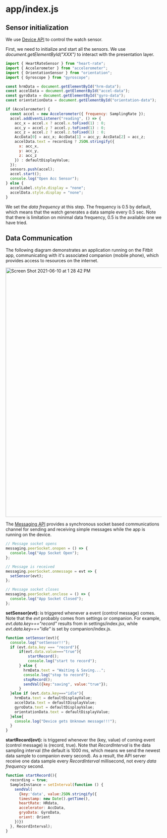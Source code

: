 # app/index.js

## Sensor initialization
We use [Device API](https://dev.fitbit.com/build/reference/device-api/) to control the watch sensor.

First, we need to initialize and start all the sensors. We use *document.getElementById("XXX")* to interact with the presentation layer. 

```javascript
import { HeartRateSensor } from "heart-rate";
import { Accelerometer } from "accelerometer";
import { OrientationSensor } from "orientation";
import { Gyroscope } from "gyroscope";

const hrmData = document.getElementById("hrm-data");
const accelData = document.getElementById("accel-data");
const gyroData = document.getElementById("gyro-data");
const orientationData = document.getElementById("orientation-data");
```


```javascript
if (Accelerometer) {
  const accel = new Accelerometer({ frequency: SamplingRate });
  accel.addEventListener("reading", () => {
    acc_x = accel.x ? accel.x.toFixed(1) : 0;
    acc_y = accel.y ? accel.y.toFixed(1) : 0;
    acc_z = accel.z ? accel.z.toFixed(1) : 0;
    AccData[0] = acc_x; AccData[1] = acc_y; AccData[2] = acc_z; 
    accelData.text = recording ? JSON.stringify({
      x: acc_x,
      y: acc_y,
      z: acc_z
    }) : defaultDisplayValue;
  });
  sensors.push(accel);
  accel.start();
  console.log("Open Acc Sensor");
} else {
  accelLabel.style.display = "none";
  accelData.style.display = "none";
}
```

We set the *data frequency* at this step. The frequency is 0.5 by default, which means that the watch generates a data sample every 0.5 sec. Note that there is limitation on minimal data frequency, 0.5 is the available one we have tried.

## Data Communication
The following diagram demonstrates an application running on the Fitbit app, communicating with it's associated companion (mobile phone), which provides access to resources on the internet.

<img width="802" alt="Screen Shot 2021-06-10 at 1 28 42 PM" src="https://user-images.githubusercontent.com/15339223/121469838-c8503b00-c9ef-11eb-9328-d4960af02e86.png">

The [Messaging API](https://dev.fitbit.com/build/guides/communications/messaging/) provides a synchronous socket based communications channel for sending and receiving simple messages while the app is running on the device.

```javascript
// Message socket opens
messaging.peerSocket.onopen = () => {
  console.log("App Socket Open");
};

// Message is received
messaging.peerSocket.onmessage = evt => {
  setSensor(evt);
};

// Message socket closes
messaging.peerSocket.onclose = () => {
  console.log("App Socket Closed");
};
```

**setSensor(evt):** is triggered whenever a event (control message) comes. Note that the *evt* probably comes from settings or companion. For example, *evt.data.key==="record"* results from <Toggle> in settings/index.jsx, while *evt.data.key==="idle"* is set by companion/index.js.

```javascript
function setSensor(evt){
  console.log("setSensor!!");
  if (evt.data.key === "record"){
      if(evt.data.value==="true"){
          startRecord();
          console.log("start to record");
      } else {
        hrmData.text = "Waiting & Saving...";
        console.log("stop to record");
        stopRecord();
        sendVal({key:"saving", value:"true"});
      }
  }else if (evt.data.key==="idle"){
    hrmData.text = defaultDisplayValue;
    accelData.text = defaultDisplayValue;
    gyroData.text = defaultDisplayValue;
    orientationData.text = defaultDisplayValue;
  }else{
    console.log("Device gets Unknown message!!!");
  }
}
```

**startRecord(evt):** is triggered whenever the (key, value) of coming event (control message) is (record, true). Note that *RecordInterval* is the data sampling interval (the default is 1000 ms, which means we send the newest data sample to companion every second). As a result, the API server receive one data sample every *RecordInterval* millisecond, not every *data frequency* second.
  
```javascript
function startRecord(){
  recording = true;
  SampleInstance = setInterval(function () {
    sendVal(
      {key:'data', value:JSON.stringify({
      timestamp: new Date().getTime(),
      heartRate: HRdata,
      accelerator: AccData,
      gryoData: GyroData,
      orient: Orient
    })})
  }, RecordInterval);
}
```



